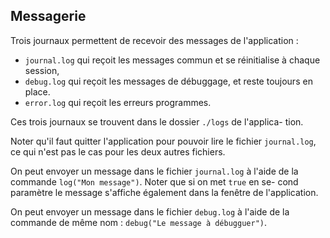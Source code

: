 ## Messagerie

Trois journaux permettent de recevoir des messages de l'application :

* `journal.log` qui reçoit les messages commun et se réinitialise à
  chaque session,
* `debug.log` qui reçoit les messages de débuggage, et reste toujours
  en place.
* `error.log` qui reçoit les erreurs programmes.

Ces trois journaux se trouvent dans le dossier `./logs` de l'applica-
tion.

Noter qu'il faut quitter l'application pour pouvoir lire le fichier
`journal.log`, ce qui n'est pas le cas pour les deux autres fichiers.

On peut envoyer un message dans le fichier `journal.log` à l'aide de
la commande `log("Mon message")`. Noter que si on met `true` en se-
cond paramètre le message s'affiche également dans la fenêtre de
l'application.

On peut envoyer un message dans le fichier `debug.log` à l'aide de la
commande de même nom : `debug("Le message à débugguer")`.
